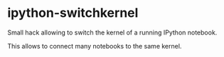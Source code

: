 # ipython-switchkernel

Small hack allowing to switch the kernel of a running IPython notebook.

This allows to connect many notebooks to the same kernel.
